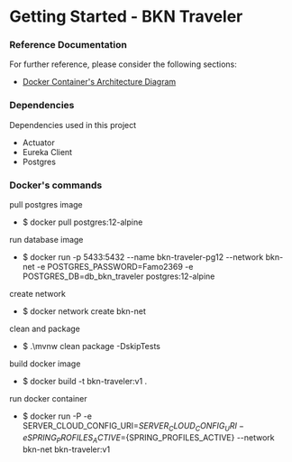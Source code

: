 # Getting Started - BKN Traveler

### Reference Documentation
For further reference, please consider the following sections:

* [Docker Container's Architecture Diagram](https://github.com/fernandooliveira19/bookings-architecture-diagram) 

### Dependencies

Dependencies used in this project


* Actuator
* Eureka Client
* Postgres

### Docker's commands

pull postgres image

* $ docker pull postgres:12-alpine

run database image

* $ docker run -p 5433:5432 --name bkn-traveler-pg12 --network bkn-net -e POSTGRES_PASSWORD=Famo2369 -e POSTGRES_DB=db_bkn_traveler postgres:12-alpine


create network

* $ docker network create bkn-net

clean and package

* $ .\mvnw clean package -DskipTests

build docker image

* $ docker build -t bkn-traveler:v1 .

run docker container

* $ docker run -P -e SERVER_CLOUD_CONFIG_URI=${SERVER_CLOUD_CONFIG_URI} -e SPRING_PROFILES_ACTIVE=${SPRING_PROFILES_ACTIVE} --network bkn-net bkn-traveler:v1 